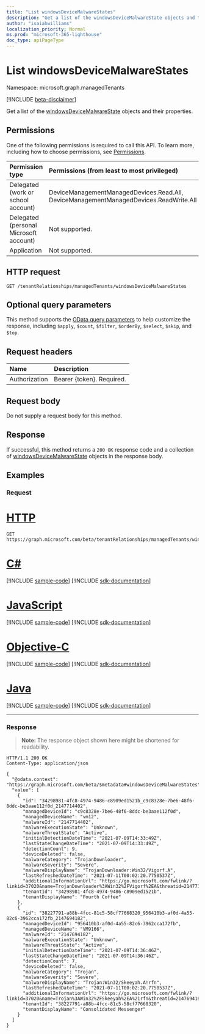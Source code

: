 ```yaml
---
title: "List windowsDeviceMalwareStates"
description: "Get a list of the windowsDeviceMalwareState objects and their properties."
author: "isaiahwilliams"
localization_priority: Normal
ms.prod: "microsoft-365-lighthouse"
doc_type: apiPageType
---
```


# List windowsDeviceMalwareStates
Namespace: microsoft.graph.managedTenants

[!INCLUDE [beta-disclaimer](../../includes/beta-disclaimer.md)]

Get a list of the [windowsDeviceMalwareState](../resources/managedtenants-windowsdevicemalwarestate.md) objects and their properties.

## Permissions
One of the following permissions is required to call this API. To learn more, including how to choose permissions, see [Permissions](/graph/permissions-reference).

|Permission type|Permissions (from least to most privileged)|
|:---|:---|
|Delegated (work or school account)|DeviceManagementManagedDevices.Read.All, DeviceManagementManagedDevices.ReadWrite.All|
|Delegated (personal Microsoft account)|Not supported.|
|Application|Not supported.|

## HTTP request

<!-- {
  "blockType": "ignored"
}
-->
``` http
GET /tenantRelationships/managedTenants/windowsDeviceMalwareStates
```

## Optional query parameters
This method supports the [OData query parameters](/graph/query-parameters) to help customize the response, including `$apply`, `$count`, `$filter`, `$orderBy`, `$select`, `$skip`, and `$top`.

## Request headers
|Name|Description|
|:---|:---|
|Authorization|Bearer {token}. Required.|

## Request body
Do not supply a request body for this method.

## Response

If successful, this method returns a `200 OK` response code and a collection of [windowsDeviceMalwareState](../resources/managedtenants-windowsdevicemalwarestate.md) objects in the response body.

## Examples

### Request

# [HTTP](#tab/http)
<!-- {
  "blockType": "request",
  "name": "list_windowsdevicemalwarestate"
}
-->
``` http
GET https://graph.microsoft.com/beta/tenantRelationships/managedTenants/windowsDeviceMalwareStates
```
# [C#](#tab/csharp)
[!INCLUDE [sample-code](../includes/snippets/csharp/list-windowsdevicemalwarestate-csharp-snippets.md)]
[!INCLUDE [sdk-documentation](../includes/snippets/snippets-sdk-documentation-link.md)]

# [JavaScript](#tab/javascript)
[!INCLUDE [sample-code](../includes/snippets/javascript/list-windowsdevicemalwarestate-javascript-snippets.md)]
[!INCLUDE [sdk-documentation](../includes/snippets/snippets-sdk-documentation-link.md)]

# [Objective-C](#tab/objc)
[!INCLUDE [sample-code](../includes/snippets/objc/list-windowsdevicemalwarestate-objc-snippets.md)]
[!INCLUDE [sdk-documentation](../includes/snippets/snippets-sdk-documentation-link.md)]

# [Java](#tab/java)
[!INCLUDE [sample-code](../includes/snippets/java/list-windowsdevicemalwarestate-java-snippets.md)]
[!INCLUDE [sdk-documentation](../includes/snippets/snippets-sdk-documentation-link.md)]

---



### Response
>**Note:** The response object shown here might be shortened for readability.
<!-- {
  "blockType": "response",
  "truncated": true,
  "@odata.type": "Collection(microsoft.graph.managedTenants.windowsDeviceMalwareState)"
}
-->
``` http
HTTP/1.1 200 OK
Content-Type: application/json

{
  "@odata.context": "https://graph.microsoft.com/beta/$metadata#windowsDeviceMalwareStates",
  "value": [
    {
      "id": "34298981-4fc8-4974-9486-c8909ed1521b_c9c8328e-7be6-48f6-8ddc-be3aae112f0d_2147714402",
      "managedDeviceId": "c9c8328e-7be6-48f6-8ddc-be3aae112f0d",
      "managedDeviceName": "vm12",
      "malwareId": "2147714402",
      "malwareExecutionState": "Unknown",
      "malwareThreatState": "Active",
      "initialDetectionDateTime": "2021-07-09T14:33:49Z",
      "lastStateChangeDateTime": "2021-07-09T14:33:49Z",
      "detectionCount": 9,
      "deviceDeleted": false,
      "malwareCategory": "TrojanDownloader",
      "malwareSeverity": "Severe",
      "malwareDisplayName": "TrojanDownloader:Win32/Vigorf.A",
      "lastRefreshedDateTime": "2021-07-11T00:02:20.7750537Z",
      "additionalInformationUrl": "https://go.microsoft.com/fwlink/?linkid=37020&name=TrojanDownloader%3AWin32%2FVigorf%2EA&threatid=2147714402&enterprise=1",
      "tenantId": "34298981-4fc8-4974-9486-c8909ed1521b",
      "tenantDisplayName": "Fourth Coffee"
    },
    {
      "id": "38227791-a88b-4fcc-81c5-58cf77668320_956410b3-af0d-4a55-82c6-3962cca172fb_2147694182",
      "managedDeviceId": "956410b3-af0d-4a55-82c6-3962cca172fb",
      "managedDeviceName": "VM9166",
      "malwareId": "2147694182",
      "malwareExecutionState": "Unknown",
      "malwareThreatState": "Active",
      "initialDetectionDateTime": "2021-07-09T14:36:46Z",
      "lastStateChangeDateTime": "2021-07-09T14:36:46Z",
      "detectionCount": 7,
      "deviceDeleted": false,
      "malwareCategory": "Trojan",
      "malwareSeverity": "Severe",
      "malwareDisplayName": "Trojan:Win32/Skeeyah.A!rfn",
      "lastRefreshedDateTime": "2021-07-11T00:02:20.7750537Z",
      "additionalInformationUrl": "https://go.microsoft.com/fwlink/?linkid=37020&name=Trojan%3AWin32%2FSkeeyah%2EA%21rfn&threatid=2147694182&enterprise=1",
      "tenantId": "38227791-a88b-4fcc-81c5-58cf77668320",
      "tenantDisplayName": "Consolidated Messenger"
    }
  ]
}
```
